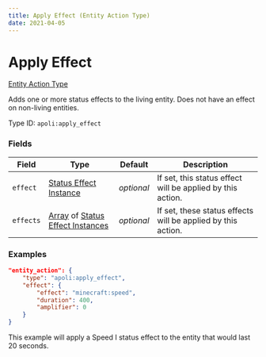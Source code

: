 ```yaml
---
title: Apply Effect (Entity Action Type)
date: 2021-04-05
---
```


# Apply Effect

[Entity Action Type](../entity_action_types.md)

Adds one or more status effects to the living entity. Does not have an effect on non-living entities.

Type ID: `apoli:apply_effect`


### Fields

Field  | Type | Default | Description
-------|------|---------|-------------
`effect` | [Status Effect Instance](../data_types/status_effect_instance.md) | _optional_ | If set, this status effect will be applied by this action.
`effects` | [Array](../data_types/array.md) of [Status Effect Instances](../data_types/status_effect_instance.md) | _optional_ | If set, these status effects will be applied by this action.


### Examples

```json
"entity_action": {
    "type": "apoli:apply_effect",
    "effect": {
        "effect": "minecraft:speed",
        "duration": 400,
        "amplifier": 0
    }
}
```

This example will apply a Speed I status effect to the entity that would last 20 seconds.
